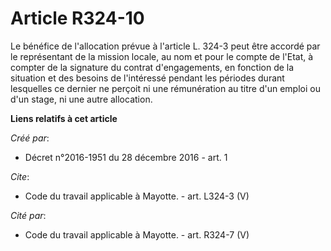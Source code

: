 # Article R324-10

Le bénéfice de l'allocation prévue à l'article L. 324-3 peut être accordé par le représentant de la mission locale, au nom et
pour le compte de l'Etat, à compter de la signature du contrat d'engagements, en fonction de la situation et des besoins de
l'intéressé pendant les périodes durant lesquelles ce dernier ne perçoit ni une rémunération au titre d'un emploi ou d'un
stage, ni une autre allocation.

**Liens relatifs à cet article**

_Créé par_:

  - Décret n°2016-1951 du 28 décembre 2016 - art. 1

_Cite_:

  - Code du travail applicable à Mayotte. - art. L324-3 (V)

_Cité par_:

  - Code du travail applicable à Mayotte. - art. R324-7 (V)
